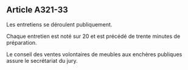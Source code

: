 Article A321-33
----
Les entretiens se déroulent publiquement.

Chaque entretien est noté sur 20 et est précédé de trente minutes de
préparation.

Le conseil des ventes volontaires de meubles aux enchères publiques assure le
secrétariat du jury.

